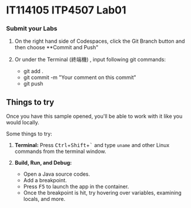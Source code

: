 # IT114105 ITP4507 Lab01

### Submit your Labs
1. On the right hand side of Codespaces, click the Git Branch button and then choose **Commit and Push"

2. Or under the Terminal (終端機) , input following git commands:

    - git add .
    - git commit -m "Your comment on this commit"
    - git push

## Things to try

Once you have this sample opened, you'll be able to work with it like you would locally.

Some things to try:

1. **Terminal:** Press <kbd>Ctrl</kbd>+<kbd>Shift</kbd>+<kbd>\`</kbd> and type `uname` and other Linux commands from the terminal window.

2. **Build, Run, and Debug:**
   - Open a Java source codes.
   - Add a breakpoint.
   - Press <kbd>F5</kbd> to launch the app in the container.
   - Once the breakpoint is hit, try hovering over variables, examining locals, and more.
